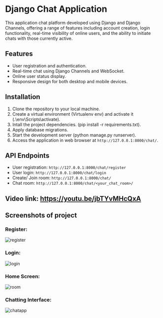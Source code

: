 
# Django Chat Application

This application chat platform developed using Django and Django Channels, offering a range of features including account creation, login functionality, real-time visibility of online users, and the ability to initiate chats with those currently active.

## Features

* User registration and authentication.
* Real-time chat using Django Channels and WebSocket.
* Online user status display.
* Responsive design for both desktop and mobile devices.

## Installation
1. Clone the repository to your local machine.
2. Create a virtual environment (Virtualenv env) and activate it (.\env\Scripts\activate).
3. Intall the project dependencies. (pip install -r requirements.txt).
4. Apply database migrations.
5. Start the development server (python manage.py runserver).
6. Access the application in web browser at `http://127.0.0.1:8000/chat/`.

## API Endpoints
* User registration: `http://127.0.0.1:8000/chat/register`
* User login: `http://127.0.0.1:8000/chat/login`
* Create/ Join room: `http://127.0.0.1:8000/chat/`
* Chat room: `http://127.0.0.1:8000/chat/<your_chat_room>/`

## Video link: https://youtu.be/jbTYvMHcQxA

## Screenshots of project

### Register: 
![register](https://github.com/MihirChhabria/chattingapp/assets/67017533/3bfb6d14-6e46-45f3-9c66-2eaa4dea2804)

### Login: 
![login](https://github.com/MihirChhabria/chattingapp/assets/67017533/615e59ce-c939-4f05-8e7d-8a218ecb9fd9)

### Home Screen: 
![room](https://github.com/MihirChhabria/chattingapp/assets/67017533/66d9dda5-b0c9-4eec-a046-b8b154ff24bb)

### Chatting Interface:
![chatapp](https://github.com/MihirChhabria/chattingapp/assets/67017533/197de998-c29f-4ded-9964-0b986c0e5933)
